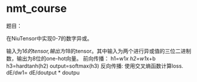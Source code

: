 # nmt_course
题目：

在NiuTensor中实现0-7的数字异或。
  

输入为1*6的tensor,输出为1*8的tensor。其中输入为两个进行异或值的三位二进制数，输出为8位的one-hot向量。
前向传播：
h1=w1*x
h2=w1*x+b
h3=hardtanh(h2)
output=softmax(h3)
反向传播:
使用交叉熵函数计算loss.
dE/dw1= dE/doutput * doutpu

